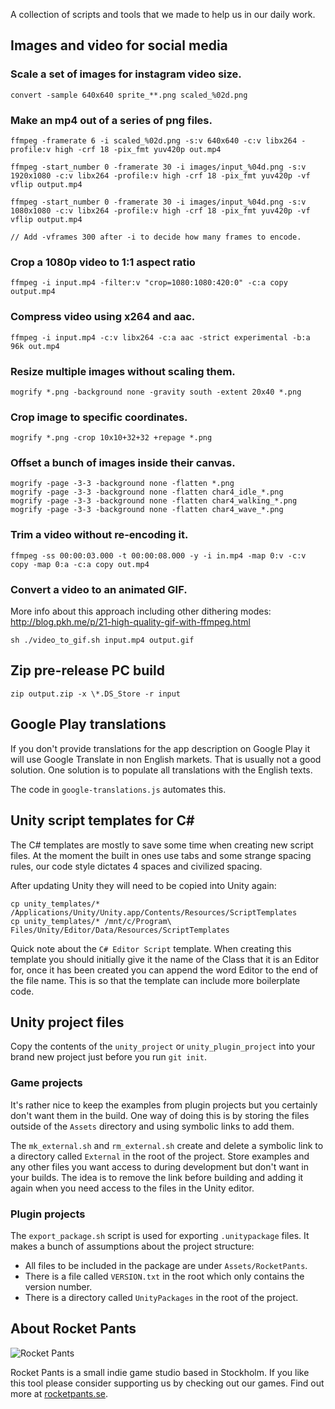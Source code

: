 
A collection of scripts and tools that we made to help us in our daily work.


## Images and video for social media

### Scale a set of images for instagram video size.
```
convert -sample 640x640 sprite_**.png scaled_%02d.png
```

### Make an mp4 out of a series of png files.
```
ffmpeg -framerate 6 -i scaled_%02d.png -s:v 640x640 -c:v libx264 -profile:v high -crf 18 -pix_fmt yuv420p out.mp4

ffmpeg -start_number 0 -framerate 30 -i images/input_%04d.png -s:v 1920x1080 -c:v libx264 -profile:v high -crf 18 -pix_fmt yuv420p -vf vflip output.mp4

ffmpeg -start_number 0 -framerate 30 -i images/input_%04d.png -s:v 1080x1080 -c:v libx264 -profile:v high -crf 18 -pix_fmt yuv420p -vf vflip output.mp4

// Add -vframes 300 after -i to decide how many frames to encode.
```

### Crop a 1080p video to 1:1 aspect ratio
```
ffmpeg -i input.mp4 -filter:v "crop=1080:1080:420:0" -c:a copy output.mp4
```

### Compress video using x264 and aac.
```
ffmpeg -i input.mp4 -c:v libx264 -c:a aac -strict experimental -b:a 96k out.mp4
```

### Resize multiple images without scaling them.
```
mogrify *.png -background none -gravity south -extent 20x40 *.png
```

### Crop image to specific coordinates.
```
mogrify *.png -crop 10x10+32+32 +repage *.png
```

### Offset a bunch of images inside their canvas.
```
mogrify -page -3-3 -background none -flatten *.png
mogrify -page -3-3 -background none -flatten char4_idle_*.png
mogrify -page -3-3 -background none -flatten char4_walking_*.png
mogrify -page -3-3 -background none -flatten char4_wave_*.png
```

### Trim a video without re-encoding it.
```
ffmpeg -ss 00:00:03.000 -t 00:00:08.000 -y -i in.mp4 -map 0:v -c:v copy -map 0:a -c:a copy out.mp4
```

### Convert a video to an animated GIF.
More info about this approach including other dithering modes: http://blog.pkh.me/p/21-high-quality-gif-with-ffmpeg.html
```
sh ./video_to_gif.sh input.mp4 output.gif
```

## Zip pre-release PC build
```
zip output.zip -x \*.DS_Store -r input
```


## Google Play translations
If you don't provide translations for the app description on Google Play it
will use Google Translate in non English markets. That is usually not a good
solution. One solution is to populate all translations with the English texts.

The code in `google-translations.js` automates this.


## Unity script templates for C# #
The C# templates are mostly to save some time when creating new script files.
At the moment the built in ones use tabs and some strange spacing rules, our
code style dictates 4 spaces and civilized spacing.

After updating Unity they will need to be copied into Unity again:
```
cp unity_templates/* /Applications/Unity/Unity.app/Contents/Resources/ScriptTemplates
cp unity_templates/* /mnt/c/Program\ Files/Unity/Editor/Data/Resources/ScriptTemplates
```

Quick note about the `C# Editor Script` template. When creating this template
you should initially give it the name of the Class that it is an Editor for,
once it has been created you can append the word Editor to the end of the file
name. This is so that the template can include more boilerplate code.


## Unity project files
Copy the contents of the `unity_project` or `unity_plugin_project` into your
brand new project just before you run `git init`.

### Game projects
It's rather nice to keep the examples from plugin projects but you certainly
don't want them in the build. One way of doing this is by storing the files
outside of the `Assets` directory and using symbolic links to add them.

The `mk_external.sh` and `rm_external.sh` create and delete a symbolic link to
a directory called `External` in the root of the project. Store examples and
any other files you want access to during development but don't want in your
builds. The idea is to remove the link before building and adding it again when
you need access to the files in the Unity editor.

### Plugin projects
The `export_package.sh` script is used for exporting `.unitypackage` files. It
makes a bunch of assumptions about the project structure:

* All files to be included in the package are under `Assets/RocketPants`.
* There is a file called `VERSION.txt` in the root which only contains the
version number.
* There is a directory called `UnityPackages` in the root of the project.


## About Rocket Pants
![Rocket Pants](http://rocketpants.se/logo_xsmall.png)

Rocket Pants is a small indie game studio based in Stockholm. If you like this
tool please consider supporting us by checking out our games. Find out more at
[rocketpants.se](http://rocketpants.se).
